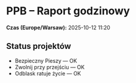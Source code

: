 # PPB – Raport godzinowy
**Czas (Europe/Warsaw):** 2025-10-12 11:20

## Status projektów
- Bezpieczny Pieszy — OK
- Zwolnij przy przejściu — OK
- Odblask ratuje życie — OK

